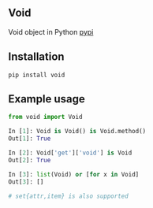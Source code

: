 ## Void
Void object in Python
[pypi](https://pypi.org/project/void/)

## Installation
```shell
pip install void
```

## Example usage
```python
from void import Void

In [1]: Void is Void() is Void.method()
Out[1]: True

In [2]: Void['get']['void'] is Void
Out[2]: True

In [3]: list(Void) or [for x in Void]
Out[3]: []

# set{attr,item} is also supported
```
